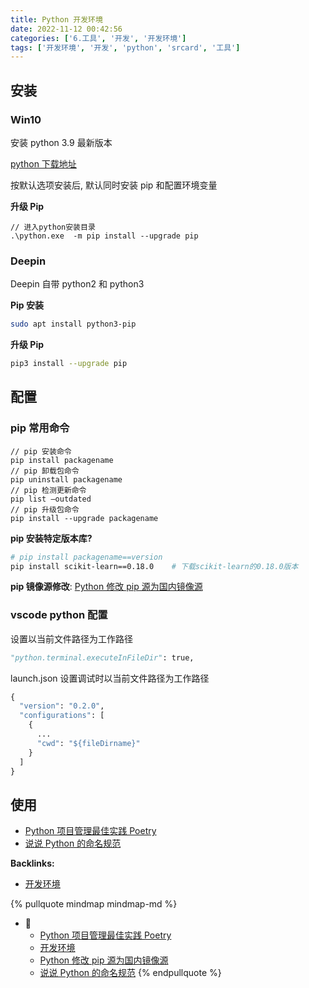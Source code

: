 ```yaml
---
title: Python 开发环境
date: 2022-11-12 00:42:56
categories: ['6.工具', '开发', '开发环境']
tags: ['开发环境', '开发', 'python', 'srcard', '工具']
---
```

  
  
## 安装

  
  
### Win10

安装 python 3.9 最新版本

 [python 下载地址](https://www.python.org/downloads/)

按默认选项安装后, 默认同时安装 pip 和配置环境变量
 
**升级 Pip**
  
```node
// 进入python安装目录
.\python.exe  -m pip install --upgrade pip
```
<!--SR:!2027-10-31,1190,250-->
  
  
### Deepin

Deepin 自带 python2 和 python3

**Pip 安装**
```sh
sudo apt install python3-pip
```

**升级 Pip**
  
```sh
pip3 install --upgrade pip
```
<!--SR:!2027-02-23,1040,250-->
  
  
## 配置

  
  
### pip 常用命令

  
```node
// pip 安装命令
pip install packagename
// pip 卸载包命令
pip uninstall packagename
// pip 检测更新命令
pip list –outdated
// pip 升级包命令
pip install --upgrade packagename  
```
<!--SR:!2024-10-14,523,250-->

**pip 安装特定版本库?**
  
```sh
# pip install packagename==version
pip install scikit-learn==0.18.0	# 下载scikit-learn的0.18.0版本
```
<!--SR:!2026-07-31,810,230-->

**pip 镜像源修改**: [Python 修改 pip 源为国内镜像源](../e85089d47d0a9a1e5419aad022437f772a987bd7)
  
  
### vscode python 配置

设置以当前文件路径为工作路径
  
```python
"python.terminal.executeInFileDir": true,
```
<!--SR:!2027-05-14,1088,250-->

launch.json 设置调试时以当前文件路径为工作路径
  
```python
{
  "version": "0.2.0",
  "configurations": [
    {
      ...
      "cwd": "${fileDirname}"
    }
  ]
}
```
<!--SR:!2026-07-24,910,250-->
  
  
## 使用

- [Python 项目管理最佳实践 Poetry](../acc2d6da5dd37affe3f03e94d2997ae7cd02bc92)
- [说说 Python 的命名规范](../f4d9b39cffbb9a542e360bd81bf53fa67120f26c)


**Backlinks:**

- [开发环境](../0c32955781debd23d9593f3ed51d05fde4a7304f)

{% pullquote mindmap mindmap-md %}
- 🔵
  - [Python 项目管理最佳实践 Poetry](../acc2d6da5dd37affe3f03e94d2997ae7cd02bc92)
  - [开发环境](../0c32955781debd23d9593f3ed51d05fde4a7304f)
  - [Python 修改 pip 源为国内镜像源](../e85089d47d0a9a1e5419aad022437f772a987bd7)
  - [说说 Python 的命名规范](../f4d9b39cffbb9a542e360bd81bf53fa67120f26c)
{% endpullquote %}